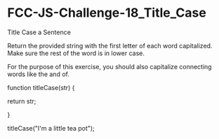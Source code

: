 # FCC-JS-Challenge-18_Title_Case
Title Case a Sentence

Return the provided string with the first letter of each word capitalized. Make sure the rest of the word is in lower case.

For the purpose of this exercise, you should also capitalize connecting words like the and of.

function titleCase(str) {

  return str;
  
}

titleCase("I'm a little tea pot");
